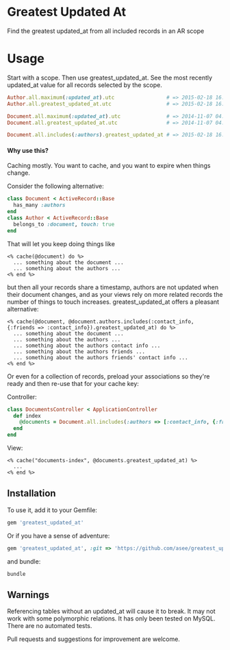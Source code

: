 # Greatest Updated At
Find the greatest updated_at from all included records in an AR scope

# Usage

Start with a scope.  Then use greatest_updated_at.  See the most recently updated_at value for all records selected by the scope.

```ruby
Author.all.maximum(:updated_at).utc                 # => 2015-02-18 16:36:04 UTC
Author.all.greatest_updated_at.utc                  # => 2015-02-18 16:36:04 UTC (same thing)

Document.all.maximum(:updated_at).utc               # => 2014-11-07 04:12:55 UTC
Document.all.greatest_updated_at.utc                # => 2014-11-07 04:12:55 UTC (same thing)

Document.all.includes(:authors).greatest_updated_at # => 2015-02-18 16:36:04 UTC (the most recent authors.updated_at)
```
#### Why use this?

Caching mostly.  You want to cache, and you want to expire when things change.

Consider the following alternative:
```ruby
class Document < ActiveRecord::Base
  has_many :authors
end
class Author < ActiveRecord::Base
  belongs_to :document, touch: true
end
```

That will let you keep doing things like
```erb
<% cache(@document) do %>
  ... something about the document ...
  ... something about the authors ...
<% end %>
```

but then all your records share a timestamp, authors are not updated when their document changes, 
and as your views rely on more related records the number of things to touch increases.  greatest_updated_at offers a pleasant alternative:

```erb
<% cache(@document, @document.authors.includes(:contact_info, {:friends => :contact_info}).greatest_updated_at) do %>
  ... something about the document ...
  ... something about the authors ...
  ... something about the authors contact info ...
  ... something about the authors friends ...
  ... something about the authors friends' contact info ...
<% end %>
```

Or even for a collection of records, preload your associations so they're ready and then re-use that for your cache key:

Controller:

```ruby
class DocumentsController < ApplicationController
  def index
    @documents = Document.all.includes(:authors => [:contact_info, {:friends => :contact_info}])
  end
end
```

View:

```erb
<% cache("documents-index", @documents.greatest_updated_at) %>
  ...
<% end %>
```


## Installation

To use it, add it to your Gemfile:

```ruby
gem 'greatest_updated_at'
```

Or if you have a sense of adventure:

```ruby
gem 'greatest_updated_at', :git => 'https://github.com/asee/greatest_updated_at'
```

and bundle:

```shell
bundle
```

## Warnings

Referencing tables without an updated_at will cause it to break.  It may not work with some polymorphic relations.  It has only been tested on MySQL.  There are no automated tests.

Pull requests and suggestions for improvement are welcome.
